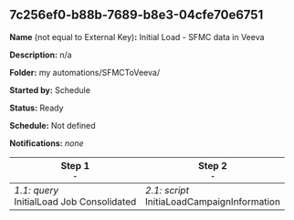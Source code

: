 ## 7c256ef0-b88b-7689-b8e3-04cfe70e6751

**Name** (not equal to External Key)**:** Initial Load - SFMC data in Veeva

**Description:** n/a

**Folder:** my automations/SFMCToVeeva/

**Started by:** Schedule

**Status:** Ready

**Schedule:** Not defined

**Notifications:** _none_


| Step 1<br>_<small>-</small>_ | Step 2<br>_<small>-</small>_ |
| --- | --- |
| _1.1: query_<br>InitialLoad Job Consolidated | _2.1: script_<br>InitiaLoadCampaignInformation |
